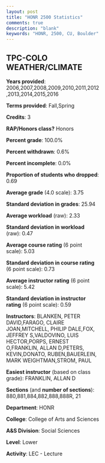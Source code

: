 ```yaml
---
layout: post
title: "HONR 2500 Statistics"
comments: true
description: "blank"
keywords: "HONR, 2500, CU, Boulder"
--- 
```

<head>
<script src="https://ajax.googleapis.com/ajax/libs/jquery/2.1.3/jquery.min.js"></script>
<script src="https://dl.dropboxusercontent.com/s/pc42nxpaw1ea4o9/highcharts.js?dl=0"></script>
<!-- <script src="../assets/js/highcharts.js"></script> -->
<style type="text/css">@font-face {
	font-family: "Bebas Neue";
	src: url(https://www.filehosting.org/file/details/544349/BebasNeue%20Regular.otf) format("opentype");
	}
	h1.Bebas { 
		font-family: "Bebas Neue", Verdana, Tahoma;
	}
</style>
</head>
<body>
	<div id="container" style="float: right; width: 45%; height: 88%; margin-left: 2.5%; margin-right: 2.5%;"></div>
	<script language="JavaScript">
		$(document).ready(function() {
		var chart = {type: 'column'};
		var title = {text: 'Grade Distribution'};
		var xAxis = {categories: ['A','B','C','D','F'],crosshair: true};
		var yAxis = {min: 0,title: {text: 'Percentage'}};
		var tooltip = {headerFormat: '<center><b><span style="font-size:20px">{point.key}</span></b></center>',
		               pointFormat: '<td style="padding:0"><b>{point.y:.1f}%</b></td>',
		               footerFormat: '</table>',shared: true,useHTML: true};
		var plotOptions = {column: {pointPadding: 0.0,borderWidth: 0}};  
		var credits = {enabled: false};var series= [{name: 'Percent',data: [83.68,13.54,2.08,0.0,0.69,]}];
		var json = {};
		json.chart = chart;
		json.title = title;
		json.tooltip = tooltip;
		json.xAxis = xAxis;
		json.yAxis = yAxis;  
		json.series = series;
		json.plotOptions = plotOptions;  
		json.credits = credits;
		$('#container').highcharts(json);
	});
	</script>
</body>
			   
## TPC-COLO WEATHER/CLIMATE

**Years provided**: 2006,2007,2008,2009,2010,2011,2012,2013,2014,2015,2016

**Terms provided**: Fall,Spring

**Credits**: 3

**RAP/Honors class?** Honors

**Percent grade**: 100.0%

**Percent withdrawn**: 0.6%

**Percent incomplete**: 0.0%

**Proportion of students who dropped**: 0.69

**Average grade** (4.0 scale): 3.75

**Standard deviation in grades**: 25.94

**Average workload** (raw): 2.33

**Standard deviation in workload** (raw): 0.47

**Average course rating** (6 point scale): 5.03

**Standard deviation in course rating** (6 point scale): 0.73

**Average instructor rating** (6 point scale): 5.42

**Standard deviation in instructor rating** (6 point scale): 0.59

**Instructors**: BLANKEN, PETER DAVID,FARAGO, CLAIRE JOAN,MITCHELL, PHILIP DALE,FOX, JEFFREY S,VALDOVINO, LUIS HECTOR,PORPS, ERNEST O,FRANKLIN, ALLAN D,PETERS, KEVIN,DONATO, RUBEN,BAUERLEIN, MARK WEIGHTMAN,STROM, PAUL

**Easiest instructor** (based on class grade): FRANKLIN, ALLAN D

**Sections** (and **number of sections**): 880,881,884,882,888,888R, 21

**Department**: HONR

**College**: College of Arts and Sciences

**A&S Division**: Social Sciences

**Level**: Lower

**Activity**: LEC - Lecture